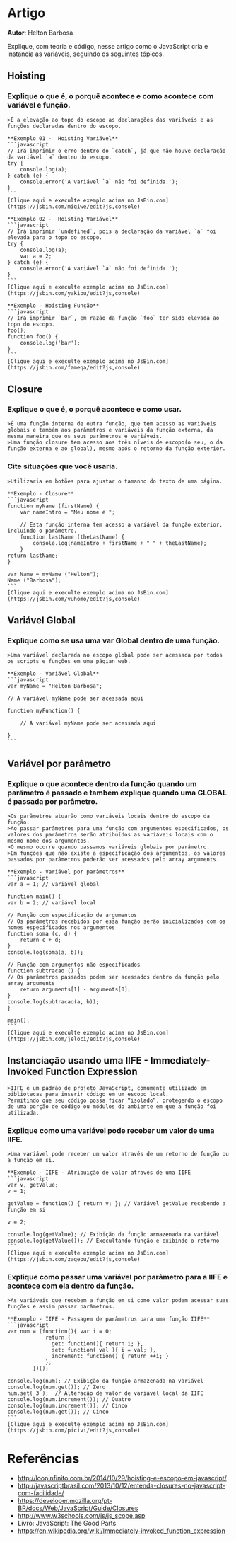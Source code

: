 # Artigo
**Autor**: Helton Barbosa

Explique, com teoria e código, nesse artigo como o JavaScript cria e instancia as variáveis, seguindo os seguintes tópicos.

## Hoisting
### Explique o que é, o porquê acontece e como acontece com variável e função.
	>É a elevação ao topo do escopo as declarações das variáveis e as funções declaradas dentro do escopo.
	
	**Exemplo 01 -  Hoisting Variável**
	```javascript
	// Irá imprimir o erro dentro do `catch`, já que não houve declaração da variável `a` dentro do escopo.
	try {
		console.log(a);
	} catch (e) {
		console.error('A variável `a` não foi definida.');
	}
	```
	[Clique aqui e execulte exemplo acima no JsBin.com](https://jsbin.com/miqiwe/edit?js,console)
	
	**Exemplo 02 -  Hoisting Variável**
	```javascript
	// Irá imprimir `undefined`, pois a declaração da variável `a` foi elevada para o topo do escopo.
	try {
		console.log(a);
		var a = 2;
	} catch (e) {
		console.error('A variável `a` não foi definida.');
	}
	```
	[Clique aqui e execulte exemplo acima no JsBin.com](https://jsbin.com/yakibu/edit?js,console)
	
	**Exemplo - Hoisting Função**
	```javascript
	// Irá imprimir `bar`, em razão da função `foo` ter sido elevada ao topo do escopo.
	foo();
	function foo() {
		console.log('bar');
	}
	```	
	[Clique aqui e execulte exemplo acima no JsBin.com](https://jsbin.com/fameqa/edit?js,console)
	
## Closure
### Explique o que é, o porquê acontece e como usar.
	>É uma função interna de outra função, que tem acesso as variáveis globais e também aos parâmetros e variáveis da função externa, da mesma maneira que os seus parâmetros e variáveis.
	>Uma função closure tem acesso aos três níveis de escopo(o seu, o da função externa e ao global), mesmo após o retorno da função exterior.

### Cite situações que você usaria.
	>Utilizaria em botões para ajustar o tamanho do texto de uma página.
	
	**Exemplo - Closure**
	```javascript
	function myName (firstName) {
		var nameIntro = "Meu nome é ";
	
		// Esta função interna tem acesso a variável da função exterior, incluindo o parâmetro.
		function lastName (theLastName) {
			console.log(nameIntro + firstName + " " + theLastName);
		}
    return lastName;
	}

	var Name = myName ("Helton");
	Name ("Barbosa");
	```	
	[Clique aqui e execulte exemplo acima no JsBin.com](https://jsbin.com/vuhomo/edit?js,console)
	
## Variável Global
### Explique como se usa uma var Global dentro de uma função.
	>Uma variável declarada no escopo global pode ser acessada por todos os scripts e funções em uma págian web.
	
	**Exemplo - Variável Global**
	```javascript
	var myName = "Helton Barbosa";

	// A variável myName pode ser acessada aqui

	function myFunction() {

		// A variável myName pode ser acessada aqui

	}
	```
	
## Variável por parâmetro
### Explique o que acontece dentro da função quando um parâmetro é passado e também explique quando uma GLOBAL é passada por parâmetro.
	>Os parâmetros atuarão como variáveis locais dentro do escopo da função.
	>Ao passar parâmetros para uma função com argumentos especificados, os valores dos parâmetros serão atribuídos as variáveis locais com o mesmo nome dos argumentos.
	>O mesmo ocorre quando passamos variáveis globais por parâmetro.
	>Em funções que não existe a especificação dos argumentos, os valores passados por parâmetros poderão ser acessados pelo array arguments.
	
	**Exemplo - Variável por parâmetros**
	```javascript
	var a = 1; // variável global

	function main() {
    var b = 2; // variável local
  
    // Função com especificação de argumentos
    // Os parâmetros recebidos por essa função serão inicializados com os nomes especificados nos argumentos
    function soma (c, d) {
        return c + d;
    }
    console.log(soma(a, b));
  
    // Função com argumentos não especificados
    function subtracao () {
    // Os parâmetros passados podem ser acessados dentro da função pelo array arguments
        return arguments[1] - arguments[0];
    }
    console.log(subtracao(a, b));
	}

	main();
	```
	[Clique aqui e execulte exemplo acima no JsBin.com](https://jsbin.com/jeloci/edit?js,console)

## Instanciação usando uma IIFE - Immediately-Invoked Function Expression
	>IIFE é um padrão de projeto JavaScript, comumente utilizado em bibliotecas para inserir código em um escopo local.
	Permitindo que seu código possa ficar “isolado”, protegendo o escopo de uma porção de código ou módulos do ambiente em que a função foi utilizada.

### Explique como uma variável pode receber um valor de uma IIFE.
	>Uma variável pode receber um valor através de um retorno de função ou a função em si.
		
	**Exemplo - IIFE - Atribuição de valor através de uma IIFE
	```javascript
	var v, getValue;
	v = 1;
	
	getValue = function() { return v; }; // Variável getValue recebendo a função em si

	v = 2;
	
	console.log(getValue); // Exibição da função armazenada na variável
	console.log(getValue()); // Execultando função e exibindo o retorno
	```	
	[Clique aqui e execulte exemplo acima no JsBin.com](https://jsbin.com/zaqebu/edit?js,console)
	
### Explique como passar uma variável por parâmetro para a IIFE e acontece com ela dentro da função.
	>As variáveis que recebem a função em si como valor podem acessar suas funções e assim passar parâmetros.
	
	**Exemplo - IIFE - Passagem de parâmetros para uma função IIFE**
	```javascript
	var num = (function(){ var i = 0;
                return {
                  get: function(){ return i; },
                  set: function( val ){ i = val; },
                  increment: function() { return ++i; }
                };
			})();

	console.log(num); // Exibição da função armazenada na variável
	console.log(num.get()); // Zero
	num.set( 3 );  // Alteração de valor de variável local da IIFE
	console.log(num.increment()); // Quatro
	console.log(num.increment()); // Cinco
	console.log(num.get()); // Cinco
	```
	[Clique aqui e execulte exemplo acima no JsBin.com](https://jsbin.com/picivi/edit?js,console)
	

# Referências

* http://loopinfinito.com.br/2014/10/29/hoisting-e-escopo-em-javascript/
* http://javascriptbrasil.com/2013/10/12/entenda-closures-no-javascript-com-facilidade/
* https://developer.mozilla.org/pt-BR/docs/Web/JavaScript/Guide/Closures
* http://www.w3schools.com/js/js_scope.asp
* Livro: JavaScript: The Good Parts
* https://en.wikipedia.org/wiki/Immediately-invoked_function_expression



